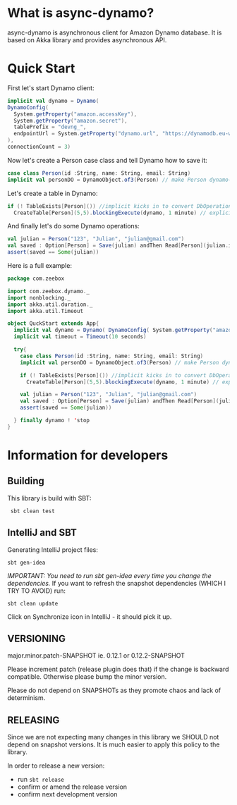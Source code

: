 What is async-dynamo?
=====================
async-dynamo is asynchronous client for Amazon Dynamo database. It is based on Akka library and provides asynchronous API.

Quick Start
===========
First let's start Dynamo client:
```scala
implicit val dynamo = Dynamo(
DynamoConfig(
  System.getProperty("amazon.accessKey"),
  System.getProperty("amazon.secret"),
  tablePrefix = "devng_",
  endpointUrl = System.getProperty("dynamo.url", "https://dynamodb.eu-west-1.amazonaws.com")
),
connectionCount = 3)
```

Now let's create a Person case class and tell Dynamo how to save it:
```scala
case class Person(id :String, name: String, email: String)
implicit val personDO = DynamoObject.of3(Person) // make Person dynamo-enabled
```
Let's create a table in Dynamo:
```scala
if (! TableExists[Person]()) //implicit kicks in to convert DbOperation[T] to T
  CreateTable[Person](5,5).blockingExecute(dynamo, 1 minute) // explicit blocking call to set custom timeout
```
And finally let's do some Dynamo operations:
```scala
val julian = Person("123", "Julian", "julian@gmail.com")
val saved : Option[Person] = Save(julian) andThen Read[Person](julian.id) // implicit automatically executes and blocks for convenience
assert(saved == Some(julian))
```
Here is a full example:
```scala
package com.zeebox

import com.zeebox.dynamo._
import nonblocking._
import akka.util.duration._
import akka.util.Timeout

object QuckStart extends App{
  implicit val dynamo = Dynamo( DynamoConfig( System.getProperty("amazon.accessKey"), System.getProperty("amazon.secret"), tablePrefix = "devng_", endpointUrl = System.getProperty("dynamo.url", "https://dynamodb.eu-west-1.amazonaws.com") ), connectionCount = 3)
  implicit val timeout = Timeout(10 seconds)

  try{
    case class Person(id :String, name: String, email: String)
    implicit val personDO = DynamoObject.of3(Person) // make Person dynamo-enabled

    if (! TableExists[Person]()) //implicit kicks in to convert DbOperation[T] to T
      CreateTable[Person](5,5).blockingExecute(dynamo, 1 minute) // explicit blocking call to set custom timeout

    val julian = Person("123", "Julian", "julian@gmail.com")
    val saved : Option[Person] = Save(julian) andThen Read[Person](julian.id) // implicit automatically executes and blocks for convenience
    assert(saved == Some(julian))

  } finally dynamo ! 'stop
}
```

Information for developers
==========================

Building
--------
This library is build with SBT:

     sbt clean test

IntelliJ and SBT
----------------
Generating IntelliJ project files:

    sbt gen-idea

_IMPORTANT: You need to run sbt gen-idea every time you change the dependencies._
If you want to refresh the snapshot dependencies (WHICH I TRY TO AVOID) run:

    sbt clean update
Click on Synchronize icon in IntelliJ - it should pick it up.

VERSIONING
----------
major.minor.patch-SNAPSHOT
ie.
0.12.1
or
0.12.2-SNAPSHOT

Please increment patch (release plugin does that) if the change is backward compatible.
Otherwise please bump the minor version.

Please do not depend on SNAPSHOTs as they promote chaos and lack of determinism.

RELEASING
---------
Since we are not expecting many changes in this library we SHOULD not depend on snapshot versions.
It is much easier to apply this policy to the library.

In order to release a new version:
 - run `sbt release`
 - confirm or amend the release version
 - confirm next development version